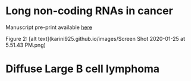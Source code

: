 # Long non-coding RNAs in cancer 

Manuscript pre-print available [here](https://www.biorxiv.org/content/10.1101/861039v1.abstract) 

Figure 2: 
[alt text](karini925.github.io/images/Screen Shot 2020-01-25 at 5.51.43 PM.png)

# Diffuse Large B cell lymphoma 

